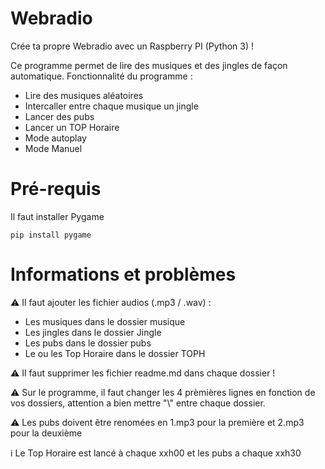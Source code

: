# Webradio
Crée ta propre Webradio avec un Raspberry PI (Python 3) !

Ce programme permet de lire des musiques et des jingles de façon automatique.
Fonctionnalité du programme :
- Lire des musiques aléatoires
- Intercaller entre chaque musique un jingle
- Lancer des pubs
- Lancer un TOP Horaire
- Mode autoplay
- Mode Manuel

# Pré-requis
Il faut installer Pygame
```
pip install pygame
```

# Informations et problèmes
⚠ Il faut ajouter les fichier audios (.mp3 / .wav) :
- Les musiques dans le dossier musique
- Les jingles dans le dossier Jingle
- Les pubs dans le dossier pubs
- Le ou les  Top Horaire dans le dossier TOPH

⚠ Il faut supprimer les fichier readme.md dans chaque dossier !

⚠ Sur le programme, il faut changer les 4 prèmières lignes en fonction de vos dossiers, attention a bien mettre "\\" entre chaque dossier.

⚠ Les pubs doivent être renomées en 1.mp3 pour la première et 2.mp3 pour la deuxième

ℹ Le Top Horaire est lancé à chaque xxh00 et les pubs a chaque xxh30
